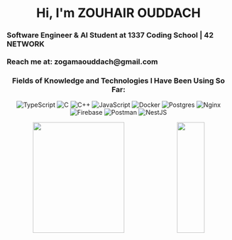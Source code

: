 <h1 align="center">Hi, I'm ZOUHAIR OUDDACH</h1>

<div align="center">
  <h3 align="left">
    Software Engineer & AI Student at 1337 Coding School | 42 NETWORK<br><br>
    Reach me at: zogamaouddach@gmail.com<br>
  </h3>
</div>

<h3 align="center">Fields of Knowledge and Technologies I Have Been Using So Far:</h3>
<div align="center">

![TypeScript](https://img.shields.io/badge/typescript-%23007ACC.svg?style=for-the-badge&logo=typescript&logoColor=white)
![C](https://img.shields.io/badge/c-%2300599C.svg?style=for-the-badge&logo=c&logoColor=white)
![C++](https://img.shields.io/badge/c++-%2300599C.svg?style=for-the-badge&logo=c%2B%2B&logoColor=white)
![JavaScript](https://img.shields.io/badge/javascript-%23323330.svg?style=for-the-badge&logo=javascript&logoColor=%23F7DF1E)
![Docker](https://img.shields.io/badge/docker-%230db7ed.svg?style=for-the-badge&logo=docker&logoColor=white)
![Postgres](https://img.shields.io/badge/postgres-%23316192.svg?style=for-the-badge&logo=postgresql&logoColor=white)
![Nginx](https://img.shields.io/badge/nginx-%23009639.svg?style=for-the-badge&logo=nginx&logoColor=white)
![Firebase](https://img.shields.io/badge/firebase-a08021?style=for-the-badge&logo=firebase&logoColor=ffcd34)
![Postman](https://img.shields.io/badge/Postman-FF6C37?style=for-the-badge&logo=postman&logoColor=white)
![NestJS](https://img.shields.io/badge/nestjs-%23E0234E.svg?style=for-the-badge&logo=nestjs&logoColor=white)

</div>

<div align="center">
  <img width="64%" height="250px" src="https://github-readme-stats.vercel.app/api?username=zouhairDe&show_icons=true&count_private=true&hide_border=true&title_color=00bfbf&icon_color=00bfbf&text_color=c9d1d9&bg_color=0d1117"/>
  <img width="35%" height="250px" src="https://github-readme-stats.vercel.app/api/top-langs/?username=zouhairDe&layout=compact&hide_border=true&title_color=00bfbf&text_color=00bfbf&bg_color=0d1117"/>
</div><br>

